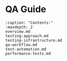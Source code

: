 # QA Guide

```{toctree}
:caption: "Contents:"
:maxdepth: 2
overview.md
testing-approach.md
testing-infrastructure.md
qa-workflow.md
test-automation.md
performance-tests.md
```
